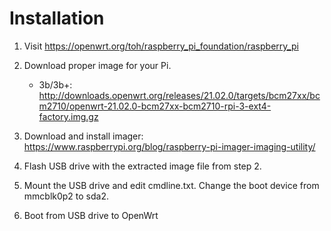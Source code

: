 # Installation

1. Visit https://openwrt.org/toh/raspberry_pi_foundation/raspberry_pi

2. Download proper image for your Pi.

   - 3b/3b+: http://downloads.openwrt.org/releases/21.02.0/targets/bcm27xx/bcm2710/openwrt-21.02.0-bcm27xx-bcm2710-rpi-3-ext4-factory.img.gz

3. Download and install imager: https://www.raspberrypi.org/blog/raspberry-pi-imager-imaging-utility/

4. Flash USB drive with the extracted image file from step 2.

5. Mount the USB drive and edit cmdline.txt. Change the boot device from mmcblk0p2 to sda2.

6. Boot from USB drive to OpenWrt
